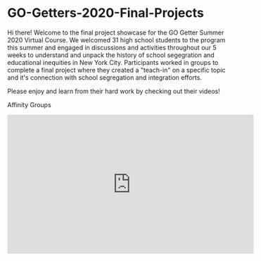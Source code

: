# GO-Getters-2020-Final-Projects

Hi there! Welcome to the final project showcase for the GO Getter Summer 2020 Virtual Course. We welcomed 31 high school students to the program this summer and engaged in discussions and activities throughout our 5 weeks to understand and unpack the history of school segegration and educational inequities in New York City. Participants worked in groups to complete a final project where they created a "teach-in" on a specific topic and it's connection with school segregation and integration efforts. 

Please enjoy and learn from their hard work by checking out their videos!

Affinity Groups
<iframe width="560" height="315" src="https://www.youtube.com/embed/nsr5swWqfUY" frameborder="0" allow="accelerometer; autoplay; encrypted-media; gyroscope; picture-in-picture" allowfullscreen></iframe>


